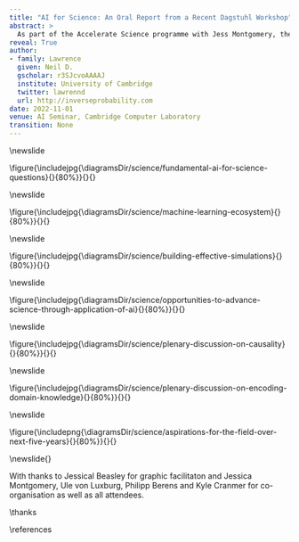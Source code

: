 ```yaml
---
title: "AI for Science: An Oral Report from a Recent Dagstuhl Workshop"
abstract: >
  As part of the Accelerate Science programme with Jess Montgomery, the University of Tuebingen, the University of Wisconsin, and NYU we recently hosted a week-long programme at the Leibniz-Zentrum für Informatik in Dagstuhl, Germany. In this talk Neil will give an oral report on the discussions sharing some of the ideas presented at the meeting. The ideas will feed into a longer report on the area produced by the Accelerate Science team.
reveal: True
author:
- family: Lawrence
  given: Neil D.
  gscholar: r3SJcvoAAAAJ
  institute: University of Cambridge
  twitter: lawrennd
  url: http://inverseprobability.com
date: 2022-11-01
venue: AI Seminar, Cambridge Computer Laboratory
transition: None
---
```



\newslide

\figure{\includejpg{\diagramsDir/science/fundamental-ai-for-science-questions}{}{80%}}{}{}

\newslide

\figure{\includejpg{\diagramsDir/science/machine-learning-ecosystem}{}{80%}}{}{}


\newslide

\figure{\includejpg{\diagramsDir/science/building-effective-simulations}{}{80%}}{}{}

\newslide

\figure{\includejpg{\diagramsDir/science/opportunities-to-advance-science-through-application-of-ai}{}{80%}}{}{}

\newslide

\figure{\includejpg{\diagramsDir/science/plenary-discussion-on-causality}{}{80%}}{}{}

\newslide

\figure{\includejpg{\diagramsDir/science/plenary-discussion-on-encoding-domain-knowledge}{}{80%}}{}{}

\newslide

\figure{\includepng{\diagramsDir/science/aspirations-for-the-field-over-next-five-years}{}{80%}}{}{}


\newslide{}

With thanks to Jessical Beasley for graphic facilitaton and Jessica Montgomery, Ule von Luxburg, Philipp Berens and Kyle Cranmer for co-organisation as well as all attendees.

\thanks

\references






